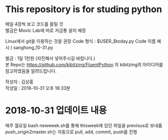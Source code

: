 # This repository is for studing python
매일 4장씩 보고 코드를 올릴 것  
벌금은 Movic Lab에 따로 저금통 설치 예정  

Linux에서 git을 이용하는 것을 권장
Code 형식 : $USER_$today.py
Code 이름 예시 ) sanghong_10-31.py  

벌금 : 1일 1천원 (자진해서 넣어주시길 바랍니다.)  
본 Repo는 https://github.com/kibitzing/FluentPython 의 kibitzing의 아이디어를 참고하였음을 알려드립니다.


작성자 : 김상홍  
작성일 : 2018-10-31 오후 18:33분

# 2018-10-31 업데이트 내용
매주 월요일 bash newweek.sh를 통해 thisweek에 있던 파일을 previous로 보내줌  
push_origin2master.sh는 자동으로 pull, add, commit, push를 진행  
